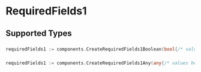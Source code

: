 # RequiredFields1


## Supported Types

### 

```go
requiredFields1 := components.CreateRequiredFields1Boolean(bool{/* values here */})
```

### 

```go
requiredFields1 := components.CreateRequiredFields1Any(any{/* values here */})
```

